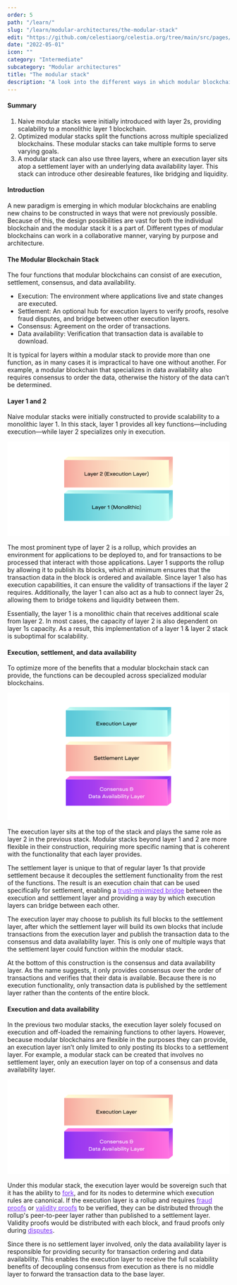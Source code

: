 ```yaml
---
order: 5
path: "/learn/"
slug: "/learn/modular-architectures/the-modular-stack"
edit: "https://github.com/celestiaorg/celestia.org/tree/main/src/pages/markdown-pages/learn/modular-architectures-the-modular-stack.md"
date: "2022-05-01"
icon: ""
category: "Intermediate"
subcategory: "Modular architectures"
title: "The modular stack"
description: "A look into the different ways in which modular blockchains can be interconnected."
---
```


<head>
  <meta name="twitter:card" content="summary_large_image">
  <meta name="twitter:site" content="@CelestiaOrg">
  <meta name="twitter:creator" content="@likebeckett">
  <meta name="twitter:title" content="The Modular Stack">
  <meta name="twitter:description" content="A new paradigm is emerging in which modular blockchains are enabling new chains to be constructed in ways that were not previously possible.">
  <meta name="twitter:image" content="https://raw.githubusercontent.com/celestiaorg/celestia.org/main/src/pages/markdown-pages/learn/images/learn-modular-twitter-card.png">
</head>

#### Summary
1. Naive modular stacks were initially introduced with layer 2s, providing scalability to a monolithic layer 1 blockchain. 
2. Optimized modular stacks split the functions across multiple specialized blockchains. These modular stacks can take multiple forms to serve varying goals.
3. A modular stack can also use three layers, where an execution layer sits atop a settlement layer with an underlying data availability layer. This stack can introduce other desireable features, like bridging and liquidity.

#### Introduction
A new paradigm is emerging in which modular blockchains are enabling new chains to be constructed in ways that were not previously possible. Because of this, the design possibilities are vast for both the individual blockchain and the modular stack it is a part of. Different types of modular blockchains can work in a collaborative manner, varying by purpose and architecture.

#### The Modular Blockchain Stack
The four functions that modular blockchains can consist of are execution, settlement, consensus, and data availability. 

- Execution: The environment where applications live and state changes are executed.
- Settlement: An optional hub for execution layers to verify proofs, resolve fraud disputes, and bridge between other execution layers.
- Consensus: Agreement on the order of transactions.
- Data availability: Verification that transaction data is available to download.

It is typical for layers within a modular stack to provide more than one function, as in many cases it is impractical to have one without another. For example, a modular blockchain that specializes in data availability also requires consensus to order the data, otherwise the history of the data can’t be determined.

#### Layer 1 and 2
Naive modular stacks were initially constructed to provide scalability to a monolithic layer 1. In this stack, layer 1 provides all key functions—including execution—while layer 2 specializes only in execution.

![GATSBY_EMPTY_ALT](./images/execution-layer+monolithic.png)

The most prominent type of layer 2 is a rollup, which provides an environment for applications to be deployed to, and for transactions to be processed that interact with those applications. Layer 1 supports the rollup by allowing it to publish its blocks, which at minimum ensures that the transaction data in the block is ordered and available. Since layer 1 also has execution capabilities, it can ensure the validity of transactions if the layer 2 requires. Additionally, the layer 1 can also act as a hub to connect layer 2s, allowing them to bridge tokens and liquidity between them.

Essentially, the layer 1 is a monolithic chain that receives additional scale from layer 2. In most cases, the capacity of layer 2 is also dependent on layer 1s capacity. As a result, this implementation of a layer 1 & layer 2 stack is suboptimal for scalability.

#### Execution, settlement, and data availability
To optimize more of the benefits that a modular blockchain stack can provide, the functions can be decoupled across specialized modular blockchains.

![GATSBY_EMPTY_ALT](./images/3-layer-stack.png)

The execution layer sits at the top of the stack and plays the same role as layer 2 in the previous stack. Modular stacks beyond layer 1 and 2 are more flexible in their construction, requiring more specific naming that is coherent with the functionality that each layer provides.

The settlement layer is unique to that of regular layer 1s that provide settlement because it decouples the settlement functionality from the rest of the functions. The result is an execution chain that can be used specifically for settlement, enabling a <a href="https://celestia.org/glossary/trust-minimized-bridge" target="_blank" rel="noopener noreferrer" style="color:#7B2BF9;">trust-minimized bridge</a> between the execution and settlement layer and providing a way by which execution layers can bridge between each other.

The execution layer may choose to publish its full blocks to the settlement layer, after which the settlement layer will build its own blocks that include transactions from the execution layer and publish the transaction data to the consensus and data availability layer. This is only one of multiple ways that the settlement layer could function within the modular stack.

At the bottom of this construction is the consensus and data availability layer. As the name suggests, it only provides consensus over the order of transactions and verifies that their data is available. Because there is no execution functionality, only transaction data is published by the settlement layer rather than the contents of the entire block. 

#### Execution and data availability
In the previous two modular stacks, the execution layer solely focused on execution and off-loaded the remaining functions to other layers. However, because modular blockchains are flexible in the purposes they can provide, an execution layer isn’t only limited to only posting its blocks to a settlement layer. For example, a modular stack can be created that involves no settlement layer, only an execution layer on top of a consensus and data availability layer.

![GATSBY_EMPTY_ALT](./images/execution+consensus-layer.png)

Under this modular stack, the execution layer would be sovereign such that it has the ability to <a href="https://celestia.org/glossary/fork" target="_blank" rel="noopener noreferrer" style="color:#7B2BF9;">fork</a>, and for its nodes to determine which execution rules are canonical. If the execution layer is a rollup and requires <a href="https://celestia.org/glossary/state-transition-fraud-proof" target="_blank" rel="noopener noreferrer" style="color:#7B2BF9;">fraud proofs</a> or <a href="https://celestia.org/glossary/validity-proof" target="_blank" rel="noopener noreferrer" style="color:#7B2BF9;">validity proofs</a> to be verified, they can be distributed through the rollup's peer-to-peer layer rather than published to a settlement layer. Validity proofs would be distributed with each block, and fraud proofs only during <a href="https://celestia.org/glossary/dispute-resolution" target="_blank" rel="noopener noreferrer" style="color:#7B2BF9;">disputes</a>.

Since there is no settlement layer involved, only the data availability layer is responsible for providing security for transaction ordering and data availability. This enables the execution layer to receive the full scalability benefits of decoupling consensus from execution as there is no middle layer to forward the transaction data to the base layer.

